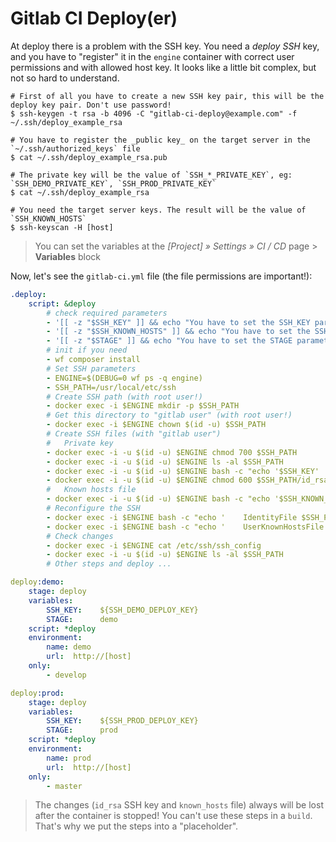# Gitlab CI Deploy(er)

At deploy there is a problem with the SSH key. You need a *deploy SSH* key, and you have to "register" it in the `engine` container with correct user permissions and with allowed host key. It looks like a little bit complex, but not so hard to understand.

```shell
# First of all you have to create a new SSH key pair, this will be the deploy key pair. Don't use password!
$ ssh-keygen -t rsa -b 4096 -C "gitlab-ci-deploy@example.com" -f ~/.ssh/deploy_example_rsa

# You have to register the _public key_ on the target server in the `~/.ssh/authorized_keys` file
$ cat ~/.ssh/deploy_example_rsa.pub

# The private key will be the value of `SSH_*_PRIVATE_KEY`, eg: `SSH_DEMO_PRIVATE_KEY`, `SSH_PROD_PRIVATE_KEY`
$ cat ~/.ssh/deploy_example_rsa

# You need the target server keys. The result will be the value of `SSH_KNOWN_HOSTS`
$ ssh-keyscan -H [host]
```

> You can set the variables at the *\[Project\] &raquo; Settings &raquo; CI / CD* page > **Variables** block

Now, let's see the `gitlab-ci.yml` file (the file permissions are important!):

```yaml
.deploy:
    script: &deploy
        # check required parameters
        - '[[ -z "$SSH_KEY" ]] && echo "You have to set the SSH_KEY parameter!" && exit 1'
        - '[[ -z "$SSH_KNOWN_HOSTS" ]] && echo "You have to set the SSH_KNOWN_HOSTS parameter!" && exit 1'
        - '[[ -z "$STAGE" ]] && echo "You have to set the STAGE parameter!" && exit 1'
        # init if you need
        - wf composer install
        # Set SSH parameters
        - ENGINE=$(DEBUG=0 wf ps -q engine)
        - SSH_PATH=/usr/local/etc/ssh
        # Create SSH path (with root user!)
        - docker exec -i $ENGINE mkdir -p $SSH_PATH
        # Get this directory to "gitlab user" (with root user!)
        - docker exec -i $ENGINE chown $(id -u) $SSH_PATH
        # Create SSH files (with "gitlab user")
        #   Private key
        - docker exec -i -u $(id -u) $ENGINE chmod 700 $SSH_PATH
        - docker exec -i -u $(id -u) $ENGINE ls -al $SSH_PATH
        - docker exec -i -u $(id -u) $ENGINE bash -c "echo '$SSH_KEY' | tr -d '\r' > $SSH_PATH/id_rsa"
        - docker exec -i -u $(id -u) $ENGINE chmod 600 $SSH_PATH/id_rsa
        #   Known hosts file
        - docker exec -i -u $(id -u) $ENGINE bash -c "echo '$SSH_KNOWN_HOSTS' > $SSH_PATH/known_hosts"
        # Reconfigure the SSH
        - docker exec -i $ENGINE bash -c "echo '    IdentityFile $SSH_PATH/id_rsa' >> /etc/ssh/ssh_config"
        - docker exec -i $ENGINE bash -c "echo '    UserKnownHostsFile $SSH_PATH/known_hosts' >> /etc/ssh/ssh_config"
        # Check changes
        - docker exec -i $ENGINE cat /etc/ssh/ssh_config
        - docker exec -i -u $(id -u) $ENGINE ls -al $SSH_PATH
        # Other steps and deploy ...

deploy:demo:
    stage: deploy
    variables:
        SSH_KEY:    ${SSH_DEMO_DEPLOY_KEY}
        STAGE:      demo
    script: *deploy
    environment:
        name: demo
        url:  http://[host]
    only:
        - develop

deploy:prod:
    stage: deploy
    variables:
        SSH_KEY:    ${SSH_PROD_DEPLOY_KEY}
        STAGE:      prod
    script: *deploy
    environment:
        name: prod
        url:  http://[host]
    only:
        - master
```

> The changes (`id_rsa` SSH key and `known_hosts` file) always will be lost after the container is stopped! You can't use these steps in a `build`. That's why we put the steps into a "placeholder".
